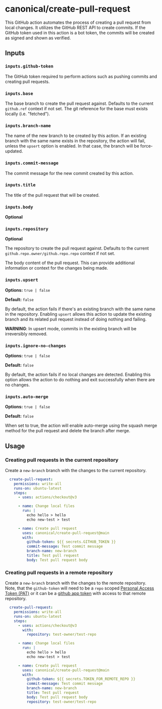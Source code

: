 # canonical/create-pull-request

This GitHub action automates the process of creating a pull request from local
changes. It utilizes the GitHub REST API to create commits. If the GitHub token
used in this action is a bot token, the commits will be created as signed and
shown as verified.

## Inputs

### `inputs.github-token`

The GitHub token required to perform actions such as pushing commits and
creating pull requests.

### `inputs.base`

The base branch to create the pull request against. Defaults to the current
`github.ref` context if not set. The git reference for the base must exists
locally (i.e. "fetched").


### `inputs.branch-name`

The name of the new branch to be created by this action. If an existing branch
with the same name exists in the repository, the action will fail, unless the
`upsert` option is enabled. In that case, the branch will be force-updated.

### `inputs.commit-message`

The commit message for the new commit created by this action.

### `inputs.title`

The title of the pull request that will be created.

### `inputs.body`

**Optional**

### `inputs.repository`

**Optional**

The repository to create the pull request against. Defaults to the current
`github.repo.owner/github.repo.repo` context if not set.

The body content of the pull request. This can provide additional information or
context for the changes being made.

### `inputs.upsert`

**Options:** `true | false`

**Default:** `false`

By default, the action fails if there's an existing branch with the same name in
the repository. Enabling `upsert` allows this action to update the existing
branch and its related pull request instead of doing nothing and failing.

**WARNING**: In upsert mode, commits in the existing branch will be
irreversibly removed.

### `inputs.ignore-no-changes`

**Options:** `true | false`

**Default:** `false`

By default, the action fails if no local changes are detected. Enabling this
option allows the action to do nothing and exit successfully when there are no
changes.

### `inputs.auto-merge`

**Options:** `true | false`

**Default:** `false`

When set to true, the action will enable auto-merge using the squash merge
method for the pull request and delete the branch after merge.

## Usage

### Creating pull requests in the current repository

Create a `new-branch` branch with the changes to the current repository.

```yaml
  create-pull-request:
    permissions: write-all
    runs-on: ubuntu-latest
    steps:
      - uses: actions/checkout@v3

      - name: Change local files
        run: |
          echo hello > hello
          echo new-test > test

      - name: Create pull request
        uses: canonical/create-pull-request@main
        with:
          github-token: ${{ secrets.GITHUB_TOKEN }}
          commit-message: Test commit message
          branch-name: new-branch
          title: Test pull request
          body: Test pull request body
```

### Creating pull requests in a remote repository

Create a `new-branch` branch with the changes to the remote repository. Note,
that the `github-token` will need to be a `repo` scoped [Personal Access Token
(PAT)][1] or it can be a [github app token][2] with access to that remote
repository.

```yaml
  create-pull-request:
    permissions: write-all
    runs-on: ubuntu-latest
    steps:
      - uses: actions/checkout@v3
        with:
          repository: test-owner/test-repo

      - name: Change local files
        run: |
          echo hello > hello
          echo new-test > test

      - name: Create pull request
        uses: canonical/create-pull-request@main
        with:
          github-token: ${{ secrets.TOKEN_FOR_REMOTE_REPO }}
          commit-message: Test commit message
          branch-name: new-branch
          title: Test pull request
          body: Test pull request body
          repository: test-owner/test-repo
```

[1]: https://docs.github.com/en/github/authenticating-to-github/creating-a-personal-access-token
[2]: https://docs.github.com/en/apps/creating-github-apps/authenticating-with-a-github-app/generating-a-user-access-token-for-a-github-app
